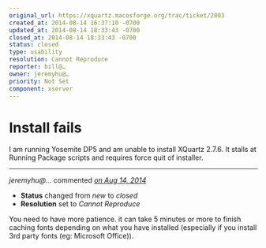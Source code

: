 ```yaml
---
original_url: https://xquartz.macosforge.org/trac/ticket/2003
created_at: 2014-08-14 16:37:10 -0700
updated_at: 2014-08-14 18:33:43 -0700
closed_at: 2014-08-14 18:33:43 -0700
status: closed
type: usability
resolution: Cannot Reproduce
reporter: bill@…
owner: jeremyhu@…
priority: Not Set
component: xserver
---
```


Install fails
=============


I am running Yosemite DP5 and am unable to install XQuartz 2.7.6. It stalls at Running Package scripts and requires force quit of installer.



---

*jeremyhu@…* commented *[on Aug 14, 2014](https://xquartz.macosforge.org/trac/ticket/2003#comment:1 "August 14, 2014 at 6:33 PM PDT")*

-   **Status** changed from *new* to *closed*
-   **Resolution** set to *Cannot Reproduce*

You need to have more patience. it can take 5 minutes or more to finish caching fonts depending on what you have installed (especially if you install 3rd party fonts (eg: Microsoft Office)).



